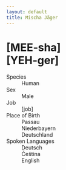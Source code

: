 ```yaml
---
layout: default
title: Mischa Jäger
---
```

# [MEE-sha]<br>[YEH-ger]
<dl>
<dt>Species</dt>
<dd>Human</dd>
<dt>Sex</dt>
<dd>Male</dd>
<dt>Job</dt>
<dd>[job]</dd>
<dt>Place of Birth</dt>
<dd>Passau</dd>
<dd>Niederbayern</dd>
<dd>Deutschland</dd>
<dt>Spoken Languages</dt>
<dd>Deutsch</dd>
<dd>Čeština</dd>
<dd>English</dd>
</dl>